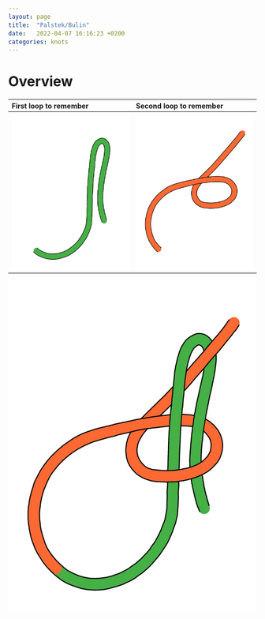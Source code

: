 ```yaml
---
layout: page
title:  "Palstek/Bulin"
date:   2022-04-07 16:16:23 +0200
categories: knots 
---
```


# Overview

| First loop to remember | Second loop to remember |
|:--|:--|
| ![image](/assets/images/palstek_loop_1.jpg) | ![image](/assets/images/palstek_loop_2.jpg) |




![image](/assets/images/palstek_complete.jpg)

